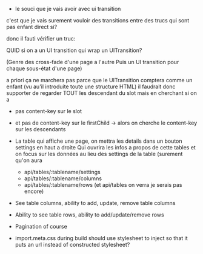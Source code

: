 - le souci que je vais avoir avec ui transition

c'est que je vais surement vouloir des transitions entre des trucs qui sont pas enfant direct si?

donc il fauti vérifier un truc:

QUID si on a un UI transition qui wrap un UITransition?

(Genre des cross-fade d'une page a l'autre
Puis un UI transition pour chaque sous-état d'une page)

a priori ça ne marchera pas parce que le UITransition comptera comme un enfant
(vu au'il introduite toute une structure HTML)
il faudrait donc supporter de regarder TOUT les descendant du slot mais en cherchant si on a

- pas content-key sur le slot
- et pas de content-key sur le firstChild -> alors on cherche le content-key sur les descendants

- La table qui affiche une page, on mettra les details dans un bouton settings en haut a droite
  Qui ouvrira les infos a propos de cette tables et on focus sur les données au lieu des settings de la table
  (surement qu'on aura
  - api/tables/:tablename/settings
  - api/tables/:tablename/columns
  - api/tables/:tablename/rows
    (et api/tables on verra je serais pas encore)

- See table columns, ability to add, update, remove table columns
- Ability to see table rows, ability to add/update/remove rows
- Pagination of course
- import.meta.css during build should use stylesheet to inject so that it puts an url instead of constructed stylesheet?

